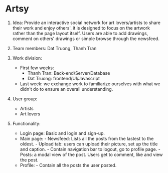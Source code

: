# Artsy

1. Idea: Provide an interactive social network for art lovers/artists to share their work and enjoy others'. it is designed to focus on the artwork rather than the page layout itself. Users are able to add drawings, comment on others' drawings or simple browse through the newsfeed.

2. Team members: Dat Truong, Thanh Tran

3. Work division:
    - First few weeks: 
        - Thanh Tran: Back-end/Server/Database
        - Dat Truong: frontend/UI/Javascript
    - Last week: we exchange work to familiarize ourselves with what we didn't do to ensure an overall understanding. 
    
4. User group:
    - Artists
    - Art lovers
    
5. Functionality:
    - Login page: Basic and login and sign-up.
    - Main page: 
          - Newsfeed: Lists all the posts from the lastest to the oldest.
          - Upload tab: users can upload their picture, set up the title and caption. 
          - Contain navigation bar to logout, go to profile page. 
          - Posts: a modal view of the post. Users get to comment, like and view the post.
    - Profile:
          - Contain all the posts the user posted.  
